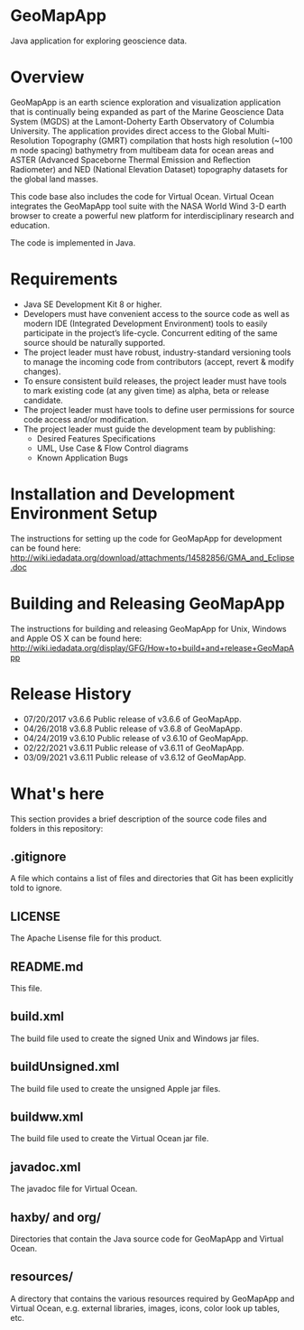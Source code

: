 # GeoMapApp
Java application for exploring geoscience data.

# Overview
GeoMapApp is an earth science exploration and visualization application that is continually being expanded as part of the Marine Geoscience Data System (MGDS) at the Lamont-Doherty Earth Observatory of Columbia University. The application provides direct access to the Global Multi-Resolution Topography (GMRT) compilation that hosts high resolution (~100 m node spacing) bathymetry from multibeam data for ocean areas and ASTER (Advanced Spaceborne Thermal Emission and Reflection Radiometer) and NED (National Elevation Dataset) topography datasets for the global land masses.

This code base also includes the code for Virtual Ocean. Virtual Ocean integrates the GeoMapApp tool suite with the NASA World Wind 3-D earth browser to create a powerful new platform for interdisciplinary research and education.

The code is implemented in Java.

# Requirements
*  Java SE Development Kit 8 or higher.
*	Developers must have convenient access to the source code as well as modern IDE (Integrated Development Environment) tools to easily participate in the project’s life-cycle. Concurrent editing of the same source should be naturally supported.
*	The project leader must have robust, industry-standard versioning tools to manage the incoming code from contributors (accept, revert & modify changes). 
*	To ensure consistent build releases, the project leader must have tools to mark existing code (at any given time) as alpha, beta or release candidate. 
*	The project leader must have tools to define user permissions for source code access and/or modification. 
*	The project leader must guide the development team by publishing:
   	* Desired Features Specifications
    * UML, Use Case & Flow Control diagrams
    *	Known Application Bugs

# Installation and Development Environment Setup
The instructions for setting up the code for GeoMapApp for development can be found here:
http://wiki.iedadata.org/download/attachments/14582856/GMA_and_Eclipse.doc

# Building and Releasing GeoMapApp
The instructions for building and releasing GeoMapApp for Unix, Windows and Apple OS X can be found here:
http://wiki.iedadata.org/display/GFG/How+to+build+and+release+GeoMapApp

# Release History
* 07/20/2017 v3.6.6 Public release of v3.6.6 of GeoMapApp.
* 04/26/2018 v3.6.8 Public release of v3.6.8 of GeoMapApp.
* 04/24/2019 v3.6.10 Public release of v3.6.10 of GeoMapApp.
* 02/22/2021 v3.6.11 Public release of v3.6.11 of GeoMapApp.
* 03/09/2021 v3.6.11 Public release of v3.6.12 of GeoMapApp.

# What's here

This section provides a brief description of the source code files and folders in this repository:

## .gitignore
A file which contains a list of files and directories that Git has been explicitly told to ignore. 

## LICENSE
The Apache Lisense file for this product.

## README.md
This file.

## build.xml
The build file used to create the signed Unix and Windows jar files.

## buildUnsigned.xml
The build file used to create the unsigned Apple jar files.

## buildww.xml
The build file used to create the Virtual Ocean jar file.

## javadoc.xml
The javadoc file for Virtual Ocean.

## haxby/ and org/
Directories that contain the Java source code for GeoMapApp and Virtual Ocean.

## resources/
A directory that contains the various resources required by GeoMapApp and Virtual Ocean, e.g. external libraries, images, icons, color look up tables, etc.
